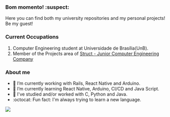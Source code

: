 ### Bom momento! :suspect:
Here you can find both my university repositories and my personal projects! Be my guest!
### Current Occupations ###
1. Computer Engineering student at Universidade de Brasília(UnB).
2. Member of the Projects area of [Struct - Junior Computer Engineering Company](www.linkedin.com/organization-guest/company/struct-ej)

### About me ###
- 🔭 I’m currently working with Rails, React Native and Arduino.
- 🌱 I’m currently learning React Native, Arduino, CI/CD and Java Script.
- :paperclip: I've studied and/or worked with C, Python and Java.
- :octocat: Fun fact: I'm always trying to learn a new language.



<img src="https://github-readme-stats.vercel.app/api?username=Draculk&&show_icons=true&title_color=ffffff&icon_color=bb2acf&text_color=daf7dc&bg_color=151515">

